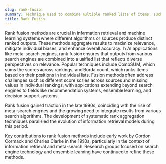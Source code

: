 ```yaml
---
slug: rank-fusion
summary: Technique used to combine multiple ranked lists of items, such as search engine results, into a single aggregated ranking that ideally reflects the consensus or most relevant ordering.
title: Rank Fusion
---
```


Rank fusion methods are crucial in information retrieval and machine learning systems where different algorithms or sources produce distinct ranked outputs. These methods aggregate results to maximize relevance, mitigate individual biases, and enhance overall accuracy. In AI applications like meta-search engines, rank fusion ensures that outputs from various search engines are combined into a unified list that reflects diverse perspectives on relevance. Popular techniques include CombSUM, which sums the scores across rankings, and Borda count, which ranks items based on their positions in individual lists. Fusion methods often address challenges such as different score scales across sources and missing values in individual rankings, with applications extending beyond search engines to fields like recommendation systems, ensemble learning, and decision support systems.

Rank fusion gained traction in the late 1990s, coinciding with the rise of meta-search engines and the growing need to integrate results from various search algorithms. The development of systematic rank aggregation techniques paralleled the evolution of information retrieval models during this period.

Key contributions to rank fusion methods include early work by Gordon Cormack and Charles Clarke in the 1990s, particularly in the context of information retrieval and meta-search. Research groups focused on search engine technology and ensemble learning have continued to refine these methods.

